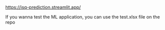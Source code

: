 https://isq-prediction.streamlit.app/

If you wanna test the ML application, you can use the test.xlsx file on the repo
